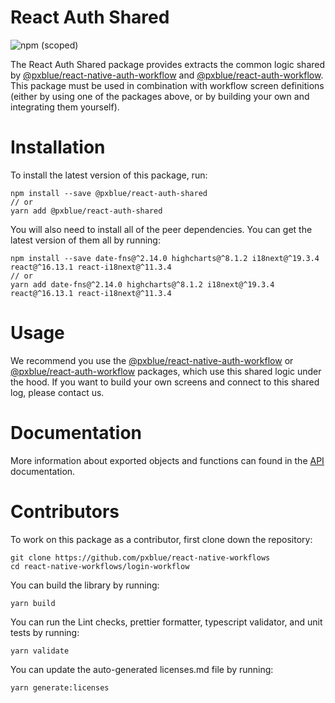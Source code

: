 # React Auth Shared

![npm (scoped)](https://img.shields.io/npm/v/@pxblue/react-auth-shared)

The React Auth Shared package provides extracts the common logic shared by [@pxblue/react-native-auth-workflow](https://www.npmjs.com/package/@pxblue/react-native-auth-workflow) and [@pxblue/react-auth-workflow](https://www.npmjs.com/package/@pxblue/react-auth-workflow). This package must be used in combination with workflow screen definitions (either by using one of the packages above, or by building your own and integrating them yourself).

# Installation
To install the latest version of this package, run:
```shell
npm install --save @pxblue/react-auth-shared
// or
yarn add @pxblue/react-auth-shared
```

You will also need to install all of the peer dependencies. You can get the latest version of them all by running:
```
npm install --save date-fns@^2.14.0 highcharts@^8.1.2 i18next@^19.3.4 react@^16.13.1 react-i18next@^11.3.4 
// or
yarn add date-fns@^2.14.0 highcharts@^8.1.2 i18next@^19.3.4 react@^16.13.1 react-i18next@^11.3.4 
```

# Usage
We recommend you use the [@pxblue/react-native-auth-workflow](https://www.npmjs.com/package/@pxblue/react-native-auth-workflow) or [@pxblue/react-auth-workflow](https://www.npmjs.com/package/@pxblue/react-auth-workflow) packages, which use this shared logic under the hood. If you want to build your own screens and connect to this shared log, please contact us.

# Documentation
More information about exported objects and functions can found in the [API](https://raw.githubusercontent.com/pxblue/react-auth-shared/master/docs/API.md) documentation.

# Contributors

To work on this package as a contributor, first clone down the repository:
```shell
git clone https://github.com/pxblue/react-native-workflows
cd react-native-workflows/login-workflow
```

You can build the library by running:
```shell
yarn build
```

You can run the Lint checks, prettier formatter, typescript validator, and unit tests by running:
```shell
yarn validate
```

You can update the auto-generated licenses.md file by running:
```shell
yarn generate:licenses
```